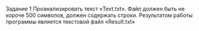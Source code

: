 Задание 1
Проанализировать текст «Text.txt». Файл должен быть не короче 500 символов, должен содержать строки. Результатом работы программы является текстовой файл «Result.txt»

